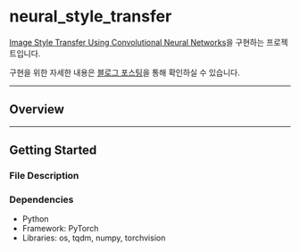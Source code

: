 # neural_style_transfer

[Image Style Transfer Using Convolutional Neural Networks](https://www.cv-foundation.org/openaccess/content_cvpr_2016/papers/Gatys_Image_Style_Transfer_CVPR_2016_paper.pdf)을 구현하는 프로젝트입니다.

구현을 위한 자세한 내용은 [블로그 포스팅](https://o-miin-o.tistory.com/22)을 통해 확인하실 수 있습니다.

---
## Overview <a name="overview"></a>

---
## Getting Started <a name="getting-started"></a>

### File Description <a name="description"></a>

### Dependencies <a name="dependencies"></a>
*    Python 
*    Framework: PyTorch
*    Libraries: os, tqdm, numpy, torchvision
